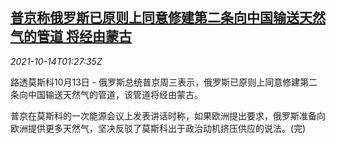 <!--1634175062000-->
[普京称俄罗斯已原则上同意修建第二条向中国输送天然气的管道 将经由蒙古](https://cn.reuters.com/article/russia-china-gas-1013-wedn-idCNKBS2H403L)
------

<div><i>2021-10-14T01:27:35Z</i></div><p>路透莫斯科10月13日 - 俄罗斯总统普京周三表示，俄罗斯已原则上同意修建第二条向中国输送天然气的管道，该管道将经由蒙古。</p><p>普京在莫斯科的一次能源会议上发表讲话时称，如果欧洲提出要求，俄罗斯准备向欧洲提供更多天然气，坚决反驳了莫斯科出于政治动机挤压供应的说法。(完)</p>
